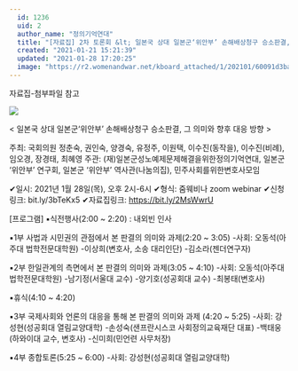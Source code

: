 ```yaml
---
  id: 1236
  uid: 2
  author_name: "정의기억연대"
  title: "[자료집] 2차 토론회 &lt; 일본국 상대 일본군‘위안부’ 손해배상청구 승소판결, 그 의미와 향후 대응 방향 &gt; 안내"
  created: "2021-01-21 15:21:39"
  updated: "2021-01-28 17:20:25"
  image: "https://r2.womenandwar.net/kboard_attached/1/202101/60091d3bac0ba2709805.jpg"
---
```

자료집-첨부파일 참고

![](https://r2.womenandwar.net/kboard_attached/1/202101/60091d3bac0ba2709805.jpg)

< 일본국 상대 일본군‘위안부’ 손해배상청구 승소판결, 그 의미와 향후 대응 방향 >

주최: 국회의원 정춘숙, 권인숙, 양경숙, 유정주, 이원택, 이수진(동작을), 이수진(비례), 임오경, 장경태, 최혜영
주관: (재)일본군성노예제문제해결을위한정의기억연대, 일본군 ‘위안부’ 연구회, 일본군 ‘위안부’ 역사관(나눔의집), 민주사회를위한변호사모임 

✔일시: 2021년 1월 28일(목), 오후 2시-6시
✔형식: 줌웨비나 zoom webinar 
✔신청링크: bit.ly/3bTeKx5
✔자료집링크: https://bit.ly/2MsWwrU

\[프로그램\]
▪식전행사(2:00 ~ 2:20) : 내외빈 인사

▪1부 사법과 시민권의 관점에서 본 판결의 의미와 과제(2:20 ~ 3:05)
-사회: 오동석(아주대 법학전문대학원)
-이상희(변호사, 소송 대리인단)
-김소라(젠더연구자)

▪2부 한일관계의 측면에서 본 판결의 의미와 과제(3:05 ~ 4:10)
-사회: 오동석(아주대 법학전문대학원)
-남기정(서울대 교수)
-양기호(성공회대 교수)
-최봉태(변호사)

▪휴식(4:10 ~ 4:20)

▪3부 국제사회와 언론의 대응을 통해 본 판결의 의미와 과제 (4:20 ~ 5:25)
-사회: 강성현(성공회대 열림교양대학)
-손성숙(샌프란시스코 사회정의교육재단 대표)
-백태웅(하와이대 교수, 변호사)
-신미희(민언련 사무처장)

▪4부 종합토론(5:25 ~ 6:00)
-사회: 강성현(성공회대 열림교양대학)